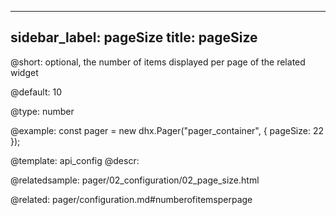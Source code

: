 
---
sidebar_label: pageSize
title: pageSize
---          

@short: 
optional, the number of items displayed per page of the related widget


@default:
10


@type: number

@example: 
const pager = new dhx.Pager("pager_container", {
    pageSize: 22 
});


@template:	api_config
@descr: 


@relatedsample:
pager/02_configuration/02_page_size.html

@related: pager/configuration.md#numberofitemsperpage